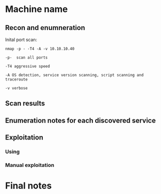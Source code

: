 # Machine name 

## Recon and enumneration

Inital port scan:

    nmap -p - -T4 -A -v 10.10.10.40
    
    -p-  scan all ports
    
    -T4 aggressive speed
    
    -A OS detection, service version scanning, script scanning and traceroute 
    
    -v verbose
    
    
## Scan results
 
 
 ## Enumeration notes for each discovered service 
 
 
 ## Exploitation

### Using <tool assisted>
 
 
### Manual exploitation


# Final notes
 
 
 
